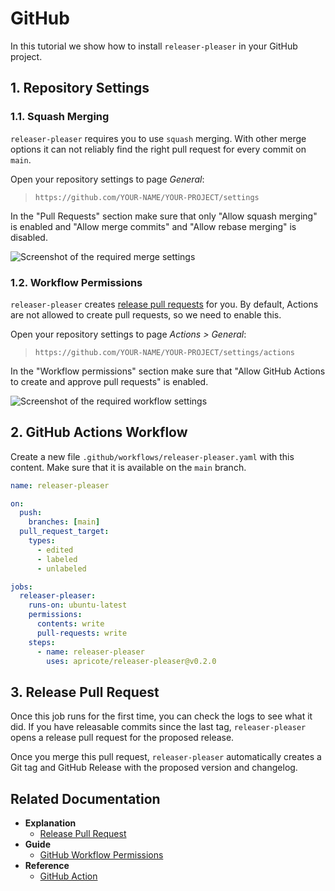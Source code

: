 # GitHub

In this tutorial we show how to install `releaser-pleaser` in your GitHub project.

## 1. Repository Settings

### 1.1. Squash Merging

`releaser-pleaser` requires you to use `squash` merging. With other merge options it can not reliably find the right pull request for every commit on `main`.

Open your repository settings to page _General_:

> `https://github.com/YOUR-NAME/YOUR-PROJECT/settings`

In the "Pull Requests" section make sure that only "Allow squash merging" is enabled and "Allow merge commits" and "Allow rebase merging" is disabled.

![Screenshot of the required merge settings](./github-settings-pr.png)

### 1.2. Workflow Permissions

`releaser-pleaser` creates [release pull requests](../explanation/release-pr.md) for you. By default, Actions are not allowed to create pull requests, so we need to enable this.

Open your repository settings to page _Actions > General_:

> `https://github.com/YOUR-NAME/YOUR-PROJECT/settings/actions`

In the "Workflow permissions" section make sure that "Allow GitHub Actions to create and approve pull requests" is enabled.

![Screenshot of the required workflow settings](./github-settings-workflow.png)

## 2. GitHub Actions Workflow

Create a new file `.github/workflows/releaser-pleaser.yaml` with this content. Make sure that it is available on the `main` branch.

```yaml
name: releaser-pleaser

on:
  push:
    branches: [main]
  pull_request_target:
    types:
      - edited
      - labeled
      - unlabeled

jobs:
  releaser-pleaser:
    runs-on: ubuntu-latest
    permissions:
      contents: write
      pull-requests: write
    steps:
      - name: releaser-pleaser
        uses: apricote/releaser-pleaser@v0.2.0
```

## 3. Release Pull Request

Once this job runs for the first time, you can check the logs to see what it did.
If you have releasable commits since the last tag, `releaser-pleaser` opens a release pull request for the proposed release.

Once you merge this pull request, `releaser-pleaser` automatically creates a Git tag and GitHub Release with the proposed version and changelog.

## Related Documentation

- **Explanation**
  - [Release Pull Request](../explanation/release-pr.md)
- **Guide**
  - [GitHub Workflow Permissions](../guides/github-workflow-permissions.md)
- **Reference**
  - [GitHub Action](../reference/github-action.md)
